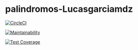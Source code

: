 # palindromos-Lucasgarciamdz
 
[![CircleCI](https://dl.circleci.com/status-badge/img/gh/Lucasgarciamdz/palindromos-Lucasgarciamdz/tree/main.svg?style=svg)](https://dl.circleci.com/status-badge/redirect/gh/Lucasgarciamdz/palindromos-Lucasgarciamdz/tree/main)

[![Maintainability](https://api.codeclimate.com/v1/badges/8470ddfbaa72a4811b6b/maintainability)](https://codeclimate.com/github/Lucasgarciamdz/palindromos-Lucasgarciamdz/maintainability)

[![Test Coverage](https://api.codeclimate.com/v1/badges/8470ddfbaa72a4811b6b/test_coverage)](https://codeclimate.com/github/Lucasgarciamdz/palindromos-Lucasgarciamdz/test_coverage)
